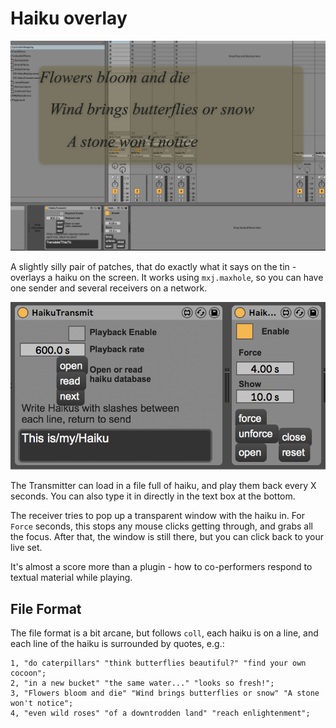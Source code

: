 # Haiku overlay

![](HaikuOverlay.png)

A slightly silly pair of patches, that do exactly what it says on the tin - overlays a haiku on the screen. It works using `mxj.maxhole`, so you can have one sender and several receivers on a network.

![](HaikuOverlayCloseup.png)

The Transmitter can load in a file full of haiku, and play them back every X seconds. You can also type it in directly in the text box at the bottom.

The receiver tries to pop up a transparent window with the haiku in. For `Force` seconds, this stops any mouse clicks getting through, and grabs all the focus. After that, the window is still there, but you can click back to your live set.

It's almost a score more than a plugin - how to co-performers respond to textual material while playing.

## File Format

The file format is a bit arcane, but follows `coll`, each haiku is on a line, and each line of the haiku is surrounded by quotes, e.g.:

```
1, "do caterpillars" "think butterflies beautiful?" "find your own cocoon";
2, "in a new bucket" "the same water..." "looks so fresh!";
3, "Flowers bloom and die" "Wind brings butterflies or snow" "A stone won't notice";
4, "even wild roses" "of a downtrodden land" "reach enlightenment";
```
